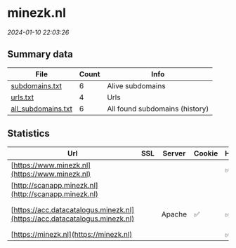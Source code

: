 # minezk.nl
*2024-01-10 22:03:26*
## Summary data
| File       | Count | Info |
|------------|-------|------|
|[subdomains.txt](/data/minezk.nl/subdomains.txt)|6|Alive subdomains|
|[urls.txt](/data/minezk.nl/urls.txt)|4|Urls|
|[all_subdomains.txt](/data/minezk.nl/all_subdomains.txt)|6|All found subdomains (history)|
## Statistics
| Url | SSL | Server | Cookie | HSTS | CSP | XFO | XXP | RP | Tech |Title |
|------------|-------|------|------|------|------|------|------|------|------|------|
|[https://www.minezk.nl](https://www.minezk.nl)| || |:white_check_mark: |:warning: |:white_check_mark: |:white_check_mark: |:white_check_mark: |||
|[http://scanapp.minezk.nl](http://scanapp.minezk.nl)| || | | | | |:white_check_mark: |||
|[https://acc.datacatalogus.minezk.nl](https://acc.datacatalogus.minezk.nl)| |Apache|:white_check_mark: |:white_check_mark: |:white_check_mark: | |:white_check_mark: |Apache HTTP Serv...|302 Found|
|[https://minezk.nl](https://minezk.nl)| || |:white_check_mark: |:warning: |:white_check_mark: |:white_check_mark: |:white_check_mark: |||